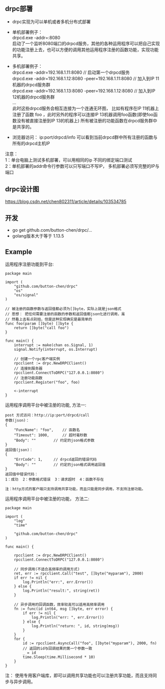 ## drpc部署
- drpc实现为可以单机或者多机分布式部署
- 单机部署例子：  
drpcd.exe -addr=:8080  
启动了一个监听8080端口的drpcd服务，其他的各种运用程序可以把自己实现的功能注册上去，也可以方便的调用其他运用程序注册的函数功能，实现功能共享。

- 多机部署例子：  
drpcd.exe -addr=192.168.1.11:8080          // 启动第一个drpcd服务  
drpcd.exe -addr=192.168.1.12:8080 -peer=192.168.1.11:8080    // 加入到IP 11机器的drpcd服务群  
drpcd.exe -addr=192.168.1.13:8080 -peer=192.168.1.12:8080    // 加入到IP 12机器的drpcd服务群  
...   
此时这些drpcd服务会相互连接为一个连通无环图， 比如有程序在IP 11机器上注册了函数 foo ，此时另外的程序可以连接IP 13机器调用foo函数(即使foo函数没有被直接注册到IP 13的机器上) 所有被注册的功能函数在drpcd服务群中是共享的。  

- 浏览器访问： ip:port/drpcd/info 可以看到当前drpcd群中所有注册的函数与所有的drpcd主机IP
 
注意：  
1：单台电脑上测试多机部署，可以用相同的ip 不同的绑定端口测试  
2：单机部署的addr命令行参数可以只写端口不写IP， 多机部署必须写完整的IP与端口  

## drpc设计图
https://blog.csdn.net/chen802311/article/details/103534785

## 开发

- go get github.com/button-chen/drpc/...
- golang版本大于等于 1.13.5

## Example
运用程序注册功能到平台:

```golang
package main

import (
	"github.com/button-chen/drpc"
	"os"
	"os/signal"
)

// 被注册的函数参数与返回值都必须为[]byte，实际上就是json格式
// 思想： 把任何需要注册的函数的参数和返回值都json化进行调用，虽
// 然看上去有点别扭，但是这种实现确实是最简单的
func foo(param []byte) []byte {
	return []byte("call foo")
}

func main() {
	interrupt := make(chan os.Signal, 1)
	signal.Notify(interrupt, os.Interrupt)

	// 创建一个rpc客户端实例
	rpcclient := drpc.NewDRPCClient()
	// 连接到服务器
	rpcclient.ConnectToDRPC("127.0.0.1:8080")
	// 注册功能函数
	rpcclient.Register("foo", foo)

	<-interrupt
}
```

运用程序调用平台中被注册的功能, 方法一:  
```golang
post 方式访问：http://ip:port/drpcd/call   
参数(json)：  
{  
	"FuncName": "foo",    // 函数名  
	"Timeout": 1000,      // 超时毫秒数  
	"Body": ""	      // 约定的json格式参数  
}  
返回值(json)：  
{  
	"ErrCode": 1,     // drpcd返回的错误代码  
	"Body": ""        // 约定的json格式调用返回值  
}  
返回值中错误代码：  
1：成功  2：参数格式错误  3：请求超时  4：函数不存在   
  
注：http方式的客户端只支持调用共享功能，而且只能是同步调用，不支持注册功能。  
``` 

运用程序调用平台中被注册的功能， 方法二:  
  
```golang
package main

import (
	"log"
	"time"

	"github.com/button-chen/drpc"
)

func main() {

	rpcclient := drpc.NewDRPCClient()
	rpcclient.ConnectToDRPC("127.0.0.1:8080")

	// 同步调用(不适合高频率的调用方式)
	ret, err := rpcclient.Call("test", []byte("myparam"), 2000)
	if err != nil {
		log.Println("err:", err.Error())
	} else {
		log.Println("result:", string(ret))
	}

	// 异步调用的回调函数，效率较高可以适用高频率调用
	fn := func(id int64, msg []byte, err error) {
		if err != nil {
			log.Println("err: ", err.Error())
		} else {
			log.Println("return: ", id, string(msg))
		}
	}
	for {
		id := rpcclient.AsyncCall("foo", []byte("myparam"), 2000, fn)
		// 返回的id与回调结果的第一个参数一致
		_ = id
		time.Sleep(time.Millisecond * 10)
	}
}
```
注： 使用专用客户端库，即可以调用共享功能也可以注册共享功能，而且支持同步与异步调用。

